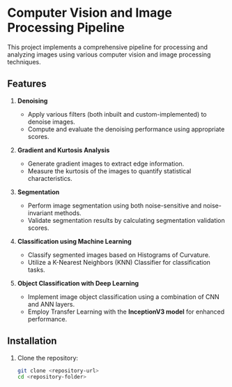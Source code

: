 # Computer Vision and Image Processing Pipeline

This project implements a comprehensive pipeline for processing and analyzing images using various computer vision and image processing techniques.

## Features

1. **Denoising**
   - Apply various filters (both inbuilt and custom-implemented) to denoise images.
   - Compute and evaluate the denoising performance using appropriate scores.

2. **Gradient and Kurtosis Analysis**
   - Generate gradient images to extract edge information.
   - Measure the kurtosis of the images to quantify statistical characteristics.

3. **Segmentation**
   - Perform image segmentation using both noise-sensitive and noise-invariant methods.
   - Validate segmentation results by calculating segmentation validation scores.

4. **Classification using Machine Learning**
   - Classify segmented images based on Histograms of Curvature.
   - Utilize a K-Nearest Neighbors (KNN) Classifier for classification tasks.

5. **Object Classification with Deep Learning**
   - Implement image object classification using a combination of CNN and ANN layers.
   - Employ Transfer Learning with the **InceptionV3 model** for enhanced performance.

## Installation

1. Clone the repository:
   ```bash
   git clone <repository-url>
   cd <repository-folder>
